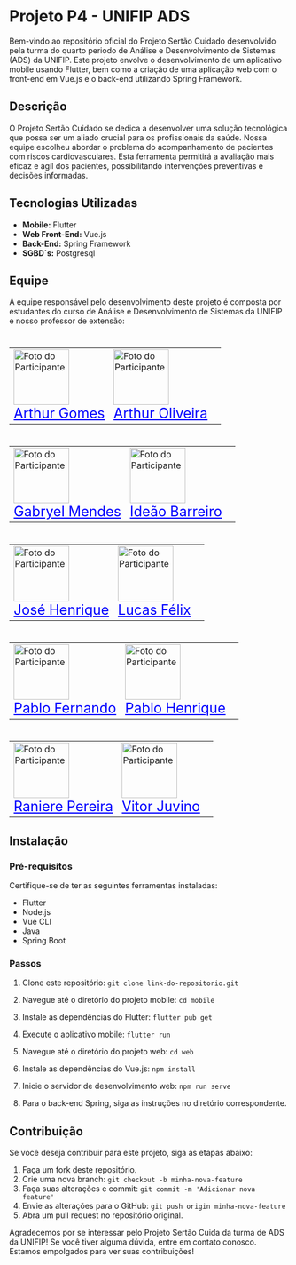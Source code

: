 # Projeto P4 - UNIFIP ADS

Bem-vindo ao repositório oficial do Projeto Sertão Cuidado desenvolvido pela turma do quarto periodo de Análise e Desenvolvimento de Sistemas (ADS) da UNIFIP. Este projeto envolve o desenvolvimento de um aplicativo mobile usando Flutter, bem como a criação de uma aplicação web com o front-end em Vue.js e o back-end utilizando Spring Framework.

## Descrição

O Projeto Sertão Cuidado se dedica a desenvolver uma solução tecnológica que possa ser um aliado crucial para os profissionais da saúde. Nossa equipe escolheu abordar o problema do acompanhamento de pacientes com riscos cardiovasculares. Esta ferramenta permitirá a avaliação mais eficaz e ágil dos pacientes, possibilitando intervenções preventivas e decisões informadas.


## Tecnologias Utilizadas

- **Mobile:** Flutter
- **Web Front-End:** Vue.js
- **Back-End:** Spring Framework
- **SGBD´s:** Postgresql

## Equipe

A equipe responsável pelo desenvolvimento deste projeto é composta por estudantes do curso de Análise e Desenvolvimento de Sistemas da UNIFIP e nosso professor de extensão:
#
  <table>
    <tr>
      <td>
        <a href="https://github.com/Arth-26">
          <img src="https://avatars.githubusercontent.com/u/105496083?v=4" alt="Foto do Participante" width="100" height="100";>
        </a>
        <br>
        <a href="https://github.com/Arth-26" style="color: blue; font-size: 25px; b">Arthur Gomes</a>
      </td>
      <td>
        <a href="https://github.com/arthurgomes1k">
              <img src="https://avatars.githubusercontent.com/u/101721044?v=4" alt="Foto do Participante" width="100" height="100";>
          </a> 
          <br>
          <a href="https://github.com/arthurgomes1k" style="color: blue; font-size: 25px; b">Arthur Oliveira</a>
      <td>
    </tr>
  </table>
  
#
  <table>
    <tr>
      <td>
        <a href="https://github.com/mendesczgmt">
          <img src="https://avatars.githubusercontent.com/u/101441186?v=4" alt="Foto do Participante" width="100" height="100";>
        </a>
        <br>
        <a href="https://github.com/mendesczgmt" style="color: blue; font-size: 25px; b">Gabryel Mendes</a>
      </td>
      <td>
        <a href="https://github.com/IdeaoBarreiro">
              <img src="https://avatars.githubusercontent.com/u/111693570?v=4" alt="Foto do Participante" width="100" height="100";>
          </a> 
          <br>
          <a href="https://github.com/IdeaoBarreiro" style="color: blue; font-size: 25px; b">Ideão Barreiro</a>
      <td>
    </tr>
  </table>

#

<table>
    <tr>
      <td>
        <a href="https://github.com/BDM-Henrique">
          <img src="https://avatars.githubusercontent.com/u/111789465?v=4" alt="Foto do Participante" width="100" height="100";>
        </a>
        <br>
        <a href="https://github.com/BDM-Henrique" style="color: blue; font-size: 25px; b">José Henrique</a>
      </td>
      <td>
        <a href="https://github.com/lucasfelixdev">
              <img src="https://avatars.githubusercontent.com/u/95368707?v=4" alt="Foto do Participante" width="100" height="100";>
          </a> 
          <br>
          <a href="https://github.com/lucasfelixdev" style="color: blue; font-size: 25px; b">Lucas Félix</a>
      <td>
    </tr>
  </table>

#
<table>
    <tr>
      <td>
        <a href="https://github.com/pablorobertofernando">
          <img src="https://avatars.githubusercontent.com/u/105835683?v=4" alt="Foto do Participante" width="100" height="100";>
        </a>
        <br>
        <a href="https://github.com/pablorobertofernando" style="color: blue; font-size: 25px; b">Pablo Fernando</a>
      </td>
      <td>
        <a href="https://github.com/PabloHnrq">
              <img src="https://avatars.githubusercontent.com/u/105835683?v=4" alt="Foto do Participante" width="100" height="100";>
          </a> 
          <br>
          <a href="https://github.com/PabloHnrq" style="color: blue; font-size: 25px; b">Pablo Henrique</a>
      <td>
    </tr>
  </table>

#

<table>
    <tr>
      <td>
        <a href="https://github.com/Ranierelp">
          <img src="https://avatars.githubusercontent.com/u/118647138?v=4" alt="Foto do Participante" width="100" height="100";>
        </a>
        <br>
        <a href="https://github.com/Ranierelp" style="color: blue; font-size: 25px; b">Raniere Pereira</a>
      </td>
      <td>
        <a href="https://github.com/VitorJuvino">
              <img src="https://avatars.githubusercontent.com/u/99814359?v=4" alt="Foto do Participante" width="100" height="100";>
          </a> 
          <br>
          <a href="https://github.com/VitorJuvino" style="color: blue; font-size: 25px; b">Vitor Juvino</a>
      <td>
    </tr>
  </table>

## Instalação

### Pré-requisitos

Certifique-se de ter as seguintes ferramentas instaladas:

- Flutter
- Node.js
- Vue CLI
- Java
- Spring Boot

### Passos

1. Clone este repositório: `git clone link-do-repositorio.git`
2. Navegue até o diretório do projeto mobile: `cd mobile`
3. Instale as dependências do Flutter: `flutter pub get`
4. Execute o aplicativo mobile: `flutter run`

5. Navegue até o diretório do projeto web: `cd web`
6. Instale as dependências do Vue.js: `npm install`
7. Inicie o servidor de desenvolvimento web: `npm run serve`

8. Para o back-end Spring, siga as instruções no diretório correspondente.

## Contribuição

Se você deseja contribuir para este projeto, siga as etapas abaixo:

1. Faça um fork deste repositório.
2. Crie uma nova branch: `git checkout -b minha-nova-feature`
3. Faça suas alterações e commit: `git commit -m 'Adicionar nova feature'`
4. Envie as alterações para o GitHub: `git push origin minha-nova-feature`
5. Abra um pull request no repositório original.


Agradecemos por se interessar pelo Projeto Sertão Cuida da turma de ADS da UNIFIP! Se você tiver alguma dúvida, entre em contato conosco. Estamos empolgados para ver suas contribuições!
